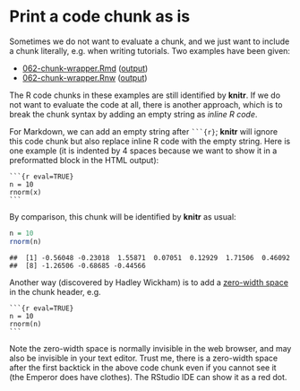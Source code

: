 # Print a code chunk as is

Sometimes we do not want to evaluate a chunk, and we just want to include a chunk literally, e.g. when writing tutorials. Two examples have been given:

- [062-chunk-wrapper.Rmd](https://github.com/yihui/knitr-examples/blob/master/062-chunk-wrapper.Rmd) ([output](https://github.com/yihui/knitr-examples/blob/master/062-chunk-wrapper.md))
- [062-chunk-wrapper.Rnw](https://github.com/yihui/knitr-examples/blob/master/062-chunk-wrapper.Rnw) ([output](https://github.com/yihui/knitr-examples/blob/master/062-chunk-wrapper.tex))

The R code chunks in these examples are still identified by **knitr**. If we do not want to evaluate the code at all, there is another approach, which is to break the chunk syntax by adding an empty string as _inline R code_.

For Markdown, we can add an empty string after ```` ```{r} ````; **knitr** will ignore this code chunk but also replace inline R code with the empty string. Here is one example (it is indented by 4 spaces because we want to show it in a preformatted block in the HTML output):

    ```{r eval=TRUE}
    n = 10
    rnorm(x)
    ```

By comparison, this chunk will be identified by **knitr** as usual:


```r
n = 10
rnorm(n)
```

```
##  [1] -0.56048 -0.23018  1.55871  0.07051  0.12929  1.71506  0.46092
##  [8] -1.26506 -0.68685 -0.44566
```

Another way (discovered by Hadley Wickham) is to add a [zero-width space](http://en.wikipedia.org/wiki/Zero-width_space) in the chunk header, e.g.

    `​``{r eval=TRUE}
    n = 10
    rnorm(n)
    ```

Note the zero-width space is normally invisible in the web browser, and may also be invisible in your text editor. Trust me, there is a zero-width space after the first backtick in the above code chunk even if you cannot see it (the Emperor does have clothes). The RStudio IDE can show it as a red dot.
